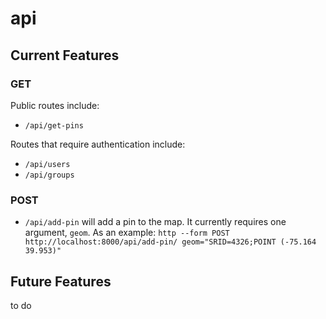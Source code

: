 # api

## Current Features

### GET

Public routes include:

- `/api/get-pins`

Routes that require authentication include:

- `/api/users`
- `/api/groups`

### POST

- `/api/add-pin` will add a pin to the map. It currently requires one argument, `geom`. As an example: `http --form POST http://localhost:8000/api/add-pin/ geom="SRID=4326;POINT (-75.164 39.953)" `

## Future Features

to do
